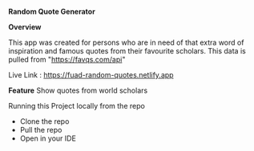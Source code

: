 **Random Quote Generator**

**Overview**

This app was created for persons who are in need of that extra word of inspiration and famous quotes from their favourite scholars. This data is pulled from "https://favqs.com/api"

Live Link : https://fuad-random-quotes.netlify.app

**Feature**
  Show quotes from world scholars
  
Running this Project locally from the repo
- Clone the repo
- Pull the repo
- Open in your IDE
